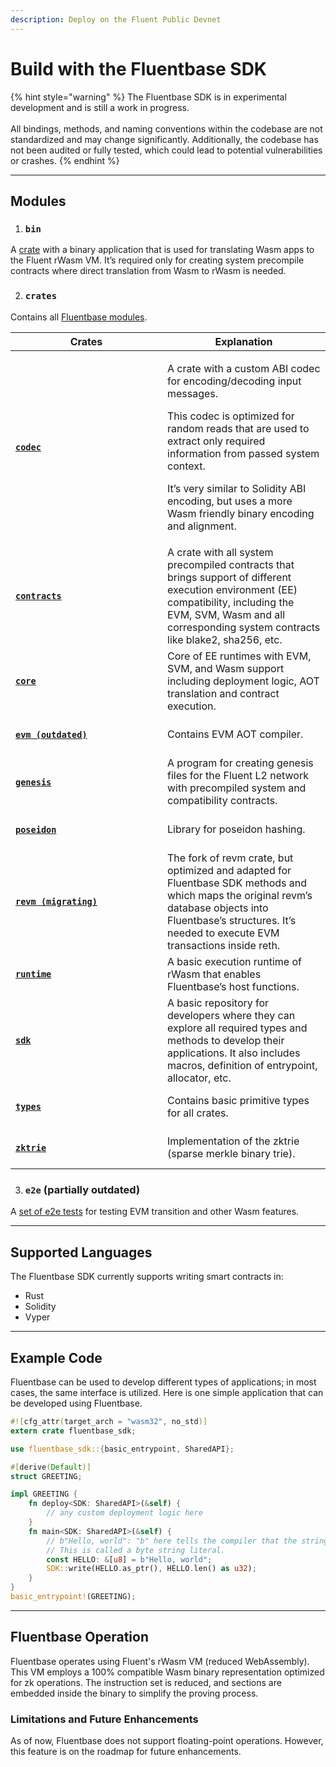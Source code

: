```yaml
---
description: Deploy on the Fluent Public Devnet
---
```


# Build with the Fluentbase SDK

{% hint style="warning" %}
The Fluentbase SDK is in experimental development and is still a work in progress. \
\
All bindings, methods, and naming conventions within the codebase are not standardized and may change significantly. Additionally, the codebase has not been audited or fully tested, which could lead to potential vulnerabilities or crashes.
{% endhint %}

***

## Modules

1. ### `bin`

A [crate](https://github.com/fluentlabs-xyz/fluentbase/tree/devel/bin) with a binary application that is used for translating Wasm apps to the Fluent rWasm VM. It’s required only for creating system precompile contracts where direct translation from Wasm to rWasm is needed.

2. ### `crates`

Contains all [Fluentbase modules](https://github.com/fluentlabs-xyz/fluentbase/tree/devel/crates).

<table><thead><tr><th width="227">Crates</th><th>Explanation</th></tr></thead><tbody><tr><td><h4><a href="https://github.com/fluentlabs-xyz/fluentbase/tree/devel/crates/codec"><code>codec</code></a></h4></td><td><p>A crate with a custom ABI codec for encoding/decoding input messages. </p><p></p><p>This codec is optimized for random reads that are used to extract only required information from passed system context. </p><p></p><p>It’s very similar to Solidity ABI encoding, but uses a more Wasm friendly binary encoding and alignment. </p></td></tr><tr><td><h4><a href="https://github.com/fluentlabs-xyz/fluentbase/tree/devel/crates/contracts"><code>contracts</code></a></h4></td><td>A crate with all system precompiled contracts that brings support of different execution environment (EE) compatibility, including the EVM, SVM, Wasm and all corresponding system contracts like blake2, sha256, etc. </td></tr><tr><td><h4><a href="https://github.com/fluentlabs-xyz/fluentbase/tree/devel/crates/core"><code>core</code></a> </h4></td><td>Core of EE runtimes with EVM, SVM, and Wasm support including deployment logic, AOT translation and contract execution. </td></tr><tr><td><h4><a href="https://github.com/fluentlabs-xyz/fluentbase/tree/devel/crates/evm"><code>evm (outdated)</code></a></h4></td><td>Contains EVM AOT compiler.</td></tr><tr><td><h4><a href="https://github.com/fluentlabs-xyz/fluentbase/tree/devel/crates/genesis"><code>genesis</code></a></h4></td><td>A program for creating genesis files for the Fluent L2 network with precompiled system and compatibility contracts. </td></tr><tr><td><h4><a href="https://github.com/fluentlabs-xyz/fluentbase/tree/devel/crates/poseidon"><code>poseidon</code></a> </h4></td><td>Library for poseidon hashing. </td></tr><tr><td><h4><a href="https://github.com/fluentlabs-xyz/fluentbase/tree/devel/crates/revm"><code>revm (migrating)</code></a></h4></td><td>The fork of revm crate, but optimized and adapted for Fluentbase SDK methods and which maps the original revm’s database objects into Fluentbase’s structures. It’s needed to execute EVM transactions inside reth. </td></tr><tr><td><h4><a href="https://github.com/fluentlabs-xyz/fluentbase/tree/devel/crates/runtime"><code>runtime</code></a></h4></td><td> A basic execution runtime of rWasm that enables Fluentbase’s host functions. </td></tr><tr><td><h4><a href="https://github.com/fluentlabs-xyz/fluentbase/tree/devel/crates/sdk"><code>sdk</code></a></h4></td><td>A basic repository for developers where they can explore all required types and methods to develop their applications. It also includes macros, definition of entrypoint, allocator, etc. </td></tr><tr><td><h4><a href="https://github.com/fluentlabs-xyz/fluentbase/tree/devel/crates/types"><code>types</code></a></h4></td><td>Contains basic primitive types for all crates.</td></tr><tr><td><h4><a href="https://github.com/fluentlabs-xyz/fluentbase/tree/devel/crates/zktrie"><code>zktrie</code></a></h4></td><td>Implementation of the zktrie (sparse merkle binary trie).</td></tr></tbody></table>

3. ### `e2e` (partially outdated)

A [set of e2e tests](https://github.com/fluentlabs-xyz/fluentbase/tree/devel/e2e) for testing EVM transition and other Wasm features.

***

## Supported Languages&#x20;

The Fluentbase SDK currently supports writing smart contracts in:

* Rust&#x20;
* Solidity&#x20;
* Vyper

***

## Example Code

Fluentbase can be used to develop different types of applications; in most cases, the same interface is utilized. Here is one simple application that can be developed using Fluentbase.

```rust
#![cfg_attr(target_arch = "wasm32", no_std)]
extern crate fluentbase_sdk;

use fluentbase_sdk::{basic_entrypoint, SharedAPI};

#[derive(Default)]
struct GREETING;

impl GREETING {
    fn deploy<SDK: SharedAPI>(&self) {
        // any custom deployment logic here
    }
    fn main<SDK: SharedAPI>(&self) {
        // b"Hello, world": "b" here tells the compiler that the string should be treated as a byte sequence. 
        // This is called a byte string literal.
        const HELLO: &[u8] = b"Hello, world";
        SDK::write(HELLO.as_ptr(), HELLO.len() as u32);
    }
}
basic_entrypoint!(GREETING);
```

***

## Fluentbase Operation

Fluentbase operates using Fluent's rWasm VM (reduced WebAssembly). This VM employs a 100% compatible Wasm binary representation optimized for zk operations. The instruction set is reduced, and sections are embedded inside the binary to simplify the proving process.

### Limitations and Future Enhancements

As of now, Fluentbase does not support floating-point operations. However, this feature is on the roadmap for future enhancements.

